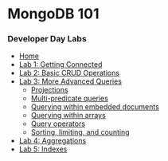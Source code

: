 <h1>MongoDB 101</h1> 
<h3>Developer Day Labs</h3>

* [Home](/)
* [Lab 1: Getting Connected](lab1/)
* [Lab 2: Basic CRUD Operations](lab2/)
* [Lab 3: More Advanced Queries](lab3/)
  * [Projections](lab3/lab3-1)
  * [Multi-predicate queries](lab3/lab3-2)
  * [Querying within embedded documents](lab3/lab3-3)
  * [Querying within arrays](lab3/lab3-4)
  * [Query operators](lab3/lab3-5)
  * [Sorting, limiting, and counting](lab3/lab3-6)
* [Lab 4: Aggregations](lab4/)
* [Lab 5: Indexes](lab5/)